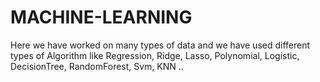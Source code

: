 # MACHINE-LEARNING
Here we have worked on many types of data and we have used different types of Algorithm like Regression, Ridge, Lasso, Polynomial, Logistic, DecisionTree, RandomForest, Svm, KNN ..
